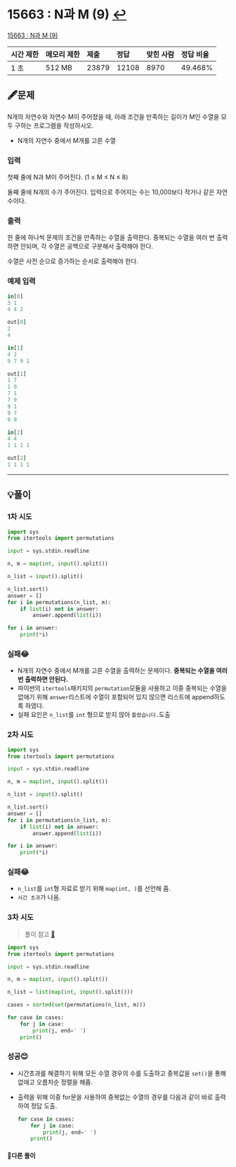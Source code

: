 # 15663 : N과 M (9) [↩](../../acmicpc)

[15663 : N과 M (9)](https://www.acmicpc.net/problem/15663 )

| 시간 제한 | 메모리 제한 | 제출  | 정답  | 맞힌 사람 | 정답 비율 |
| :-------- | :---------- | :---- | :---- | :-------- | :-------- |
| 1 초      | 512 MB      | 23879 | 12108 | 8970      | 49.468%   |

## 🖋️문제

N개의 자연수와 자연수 M이 주어졌을 때, 아래 조건을 만족하는 길이가 M인 수열을 모두 구하는 프로그램을 작성하시오.

- N개의 자연수 중에서 M개를 고른 수열

### 입력

첫째 줄에 N과 M이 주어진다. (1 ≤ M ≤ N ≤ 8)

둘째 줄에 N개의 수가 주어진다. 입력으로 주어지는 수는 10,000보다 작거나 같은 자연수이다.

### 출력

한 줄에 하나씩 문제의 조건을 만족하는 수열을 출력한다. 중복되는 수열을 여러 번 출력하면 안되며, 각 수열은 공백으로 구분해서 출력해야 한다.

수열은 사전 순으로 증가하는 순서로 출력해야 한다.

### 예제 입력

```python
in[0]
3 1
4 4 2

out[0]
2
4

in[1]
4 2
9 7 9 1

out[1]
1 7
1 9
7 1
7 9
9 1
9 7
9 9

in[2]
4 4
1 1 1 1

out[2]
1 1 1 1
```

---

## 💡풀이

### 1차 시도

```python
import sys
from itertools import permutations

input = sys.stdin.readline

n, m = map(int, input().split())

n_list = input().split()

n_list.sort()
answer = []
for i in permutations(n_list, m):
    if list(i) not in answer:
        answer.append(list(i))

for i in answer:
    print(*i)
```

### 실패😂

* N개의 자연수 중에서 M개를 고른 수열을 출력하는 문제이다. **중복되는 수열을 여러 번 출력하면 안된다.**
* 파이썬의 `itertools`패키지의 `permutation`모듈을 사용하고 이중 중복되는 수열을 없애기 위해 `answer`리스트에 수열이 포함되어 있지 않으면 리스트에 append하도록 하였다.
* 실패 요인은 `n_list`를 `int` 형으로 받지 않아 `틀렸습니다.`도출 

### 2차 시도

```python
import sys
from itertools import permutations

input = sys.stdin.readline

n, m = map(int, input().split())

n_list = input().split()

n_list.sort()
answer = []
for i in permutations(n_list, m):
    if list(i) not in answer:
        answer.append(list(i))

for i in answer:
    print(*i)
```

### 실패😂

* `n_list`를 `int`형 자료로 받기 위해 `map(int, )`를 선언해 줌.
* `시간 초과`가 나옴.

### 3차 시도

> 풀이 참고 [🔗](https://star7sss.tistory.com/314)

```python
import sys
from itertools import permutations

input = sys.stdin.readline

n, m = map(int, input().split())

n_list = list(map(int, input().split()))

cases = sorted(set(permutations(n_list, m)))

for case in cases:
    for j in case:
        print(j, end=' ')
    print()
```

### 성공😊

* 시간초과를 해결하기 위해 모든 수열 경우의 수를 도출하고 중복값을 `set()`을 통해 없애고 오름차순 정렬을 해줌.

* 출력을 위해 이중 for문을 사용하여 중복없는 수열의 경우를  다음과 같이 바로 출력하여 정답 도출.

  ```python
  for case in cases:
      for j in case:
          print(j, end=' ')
      print()
  ```

  

#### 🤝다른 풀이
